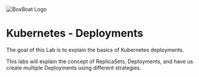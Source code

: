 ![BoxBoat Logo](/boxboat/courses/kubernetes-fundamentals-1/03-deployments/assets/boxboat.png)

# Kubernetes - Deployments

The goal of this Lab is to explain the basics of Kubernetes deployments.

This labs will explain the concept of ReplicaSets, Deployments, and have us create multiple Deployments using different strategies.